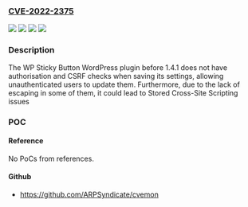 ### [CVE-2022-2375](https://cve.mitre.org/cgi-bin/cvename.cgi?name=CVE-2022-2375)
![](https://img.shields.io/static/v1?label=Product&message=WP%20Sticky%20Button%20%E2%80%93%20Click%20to%20Chat&color=blue)
![](https://img.shields.io/static/v1?label=Version&message=n%2Fa&color=blue)
![](https://img.shields.io/static/v1?label=Vulnerability&message=CWE-352%20Cross-Site%20Request%20Forgery%20(CSRF)&color=brighgreen)
![](https://img.shields.io/static/v1?label=Vulnerability&message=CWE-79%20Cross-Site%20Scripting%20(XSS)&color=brighgreen)

### Description

The WP Sticky Button WordPress plugin before 1.4.1 does not have authorisation and CSRF checks when saving its settings, allowing unauthenticated users to update them. Furthermore, due to the lack of escaping in some of them, it could lead to Stored Cross-Site Scripting issues

### POC

#### Reference
No PoCs from references.

#### Github
- https://github.com/ARPSyndicate/cvemon


